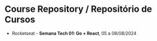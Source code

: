 # Course Repository / Repositório de Cursos

- Rocketseat - **Semana Tech 01: Go + React**, 05 a 08/08/2024